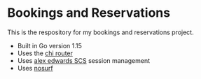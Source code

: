 # Bookings and Reservations 

This is the respository for my bookings and reservations project.

- Built in Go version 1.15
- Uses the [chi router](https://github.com/go-chi/chi)
- Uses [alex edwards SCS](https://github.com/alexedwards/scs/v2) session management 
- Uses [nosurf](https://github.com/justinas/nosurf)